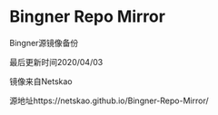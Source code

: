 # Bingner Repo Mirror

Bingner源镜像备份

最后更新时间2020/04/03

镜像来自Netskao

源地址https://netskao.github.io/Bingner-Repo-Mirror/
